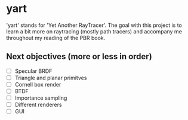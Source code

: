 # yart
'yart' stands for 'Yet Another RayTracer'. The goal with this project is to learn a bit more on raytracing (mostly path tracers) and accompany me throughout my reading of the PBR book.

## Next objectives (more or less in order)

- [ ] Specular BRDF
- [ ] Triangle and planar primitves
- [ ] Cornell box render
- [ ] BTDF
- [ ] Importance sampling
- [ ] Different renderers
- [ ] GUI
